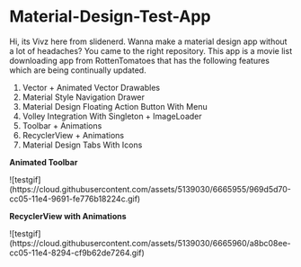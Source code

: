 Material-Design-Test-App
========================
Hi, its Vivz here from slidenerd. Wanna make a material design app without a lot of headaches? You came to the right repository. This app is a movie list downloading app from RottenTomatoes that has the following features which are being continually updated.
<ol>
<li>Vector + Animated Vector Drawables</li>
<li>Material Style Navigation Drawer</li>
<li>Material Design Floating Action Button With Menu</li>
<li>Volley Integration With Singleton + ImageLoader</li>
<li>Toolbar + Animations</li>
<li>RecyclerView + Animations</li>
<li>Material Design Tabs With Icons</li>
</ol>

<p><b>Animated Toolbar</b></p>
![testgif](https://cloud.githubusercontent.com/assets/5139030/6665955/969d5d70-cc05-11e4-9691-fe776b18224c.gif)

<p><b>RecyclerView with Animations</b></p>
![testgif](https://cloud.githubusercontent.com/assets/5139030/6665960/a8bc08ee-cc05-11e4-8294-cf9b62de7264.gif)
